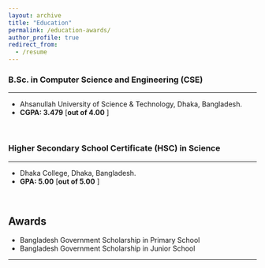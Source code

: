 ```yaml
---
layout: archive
title: "Education"
permalink: /education-awards/
author_profile: true
redirect_from:
  - /resume
---
```


### B.Sc. in Computer Science and Engineering (CSE)
___________________________________

* Ahsanullah University of Science & Technology, Dhaka, Bangladesh.
* **CGPA:  3.479** [**out of 4.00** ]
<br /> 


### Higher Secondary School Certificate (HSC) in Science
___________________________________

* Dhaka College, Dhaka, Bangladesh.
* **GPA:  5.00** [**out of 5.00** ]
<br /> 

## Awards

* Bangladesh Government Scholarship in Primary School
* Bangladesh Government Scholarship in Junior School

___________________________________________